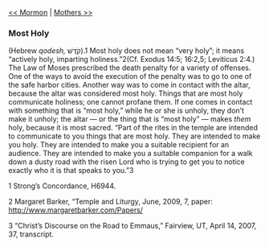 [<< Mormon](Mormon.md)  |  [Mothers >>](Mothers.md)

### Most Holy
(Hebrew *qodesh,* קֹדֶשׁ).1 Most holy does not mean “very holy”; it means “actively holy, imparting holiness.”2(Cf. Exodus 14:5; 16:2,5; Leviticus 2:4.) The Law of Moses prescribed the death penalty for a variety of offenses. One of the ways to avoid the execution of the penalty was to go to one of the safe harbor cities. Another way was to come in contact with the altar, because the altar was considered most holy. Things that are most holy communicate holiness; one cannot profane them. If one comes in contact with something that is “most holy,” while he or she is unholy, they don’t make it unholy; the altar — or the thing that is “most holy” — makes *them* holy, because it is most sacred. “Part of the rites in the temple are intended to communicate to you things that are most holy. They are intended to make you holy. They are intended to make you a suitable recipient for an audience. They are intended to make you a suitable companion for a walk down a dusty road with the risen Lord who is trying to get you to notice exactly who it is that speaks to you.”3



1 Strong’s Concordance, H6944.


2 Margaret Barker, “Temple and Liturgy, June, 2009, 7, paper: http://www.margaretbarker.com/Papers/


3 “Christ’s Discourse on the Road to Emmaus,” Fairview, UT, April 14, 2007, 37, transcript.